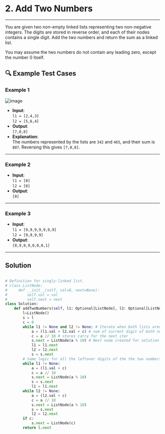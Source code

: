 # 2. Add Two Numbers

---

You are given two non-empty linked lists representing two non-negative integers. The digits are stored in reverse order, and each of their nodes contains a single digit. Add the two numbers and return the sum as a linked list.

You may assume the two numbers do not contain any leading zero, except the number 0 itself.


## 🔍 Example Test Cases

### Example 1
![image](https://github.com/user-attachments/assets/0115c907-9750-4ce2-89ee-67888a6b04b8)

- **Input**:  
  `l1 = [2,4,3]`  
  `l2 = [5,6,4]`
- **Output**:  
  `[7,0,8]`
- **Explanation**:  
  The numbers represented by the lists are `342` and `465`, and their sum is `807`. Reversing this gives `[7,0,8]`.

---

### Example 2
- **Input**:  
  `l1 = [0]`  
  `l2 = [0]`
- **Output**:  
  `[0]`

---

### Example 3
- **Input**:  
  `l1 = [9,9,9,9,9,9,9]`  
  `l2 = [9,9,9,9]`
- **Output**:  
  `[8,9,9,9,0,0,0,1]`

---

## Solution
```python

# Definition for singly-linked list.
# class ListNode:
#     def __init__(self, val=0, next=None):
#         self.val = val
#         self.next = next
class Solution:
    def addTwoNumbers(self, l1: Optional[ListNode], l2: Optional[ListNode]) -> Optional[ListNode]:
        l=ListNode()
        s = l
        c = 0
        while l1 != None and l2 != None: # Iterate when both lists aren't empty
            a = (l1.val + l2.val + c) # sum of current digit of both nums and the previous carry
            c = a // 10 # stores carry for the next iter
            s.next = ListNode(a % 10) # Next node created for solution list
            l1 = l1.next
            l2 = l2.next
            s = s.next
        # Same logic for all the leftover digits of the the two numbers(if exists)
        while l1 != None:
            a = (l1.val + c)
            c = a // 10
            s.next = ListNode(a % 10)
            s = s.next
            l1 = l1.next
        while l2 != None:
            a = (l2.val + c)
            c = a // 10
            s.next = ListNode(a % 10)
            s = s.next
            l2 = l2.next
        if c:
            s.next = ListNode(c)
        return l.next
